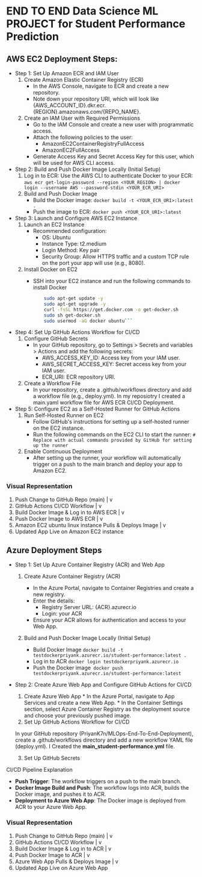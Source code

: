 # END TO END Data Science ML PROJECT for Student Performance Prediction


## AWS EC2 Deployment Steps:
- Step 1: Set Up Amazon ECR and IAM User
    1. Create Amazon Elastic Container Registry (ECR)
       * In the AWS Console, navigate to ECR and create a new repository.
       * Note down your repository URI, which will look like {AWS_ACCOUNT_ID}.dkr.ecr.{REGION}.amazonaws.com/{REPO_NAME}.
    2. Create an IAM User with Required Permissions
       * Go to the IAM Console and create a new user with programmatic access.
       * Attach the following policies to the user:
           * AmazonEC2ContainerRegistryFullAccess
           * AmazonEC2FullAccess
       * Generate Access Key and Secret Access Key for this user, which will be used for AWS CLI access.
- Step 2: Build and Push Docker Image Locally (Initial Setup)
    1. Log in to ECR: Use the AWS CLI to authenticate Docker to your ECR:
        ```aws ecr get-login-password --region <YOUR_REGION> | docker login --username AWS --password-stdin <YOUR_ECR_URI>```
    2. Build and Push Docker Image
        * Build the Docker image: 
        ```docker build -t <YOUR_ECR_URI>:latest .```
        * Push the image to ECR:
        ```docker push <YOUR_ECR_URI>:latest```
- Step 3: Launch and Configure AWS EC2 Instance
    1. Launch an EC2 Instance
          * Recommended configuration:
            * OS: Ubuntu
            * Instance Type: t2.medium
            * Login Method: Key pair
            * Security Group: Allow HTTPS traffic and a custom TCP rule on the port your app will use (e.g., 8080).
    2. Install Docker on EC2
          * SSH into your EC2 instance and run the following commands to install Docker
        
            ```bash
                sudo apt-get update -y
                sudo apt-get upgrade -y
                curl -fsSL https://get.docker.com -o get-docker.sh
                sudo sh get-docker.sh
                sudo usermod -aG docker ubuntu```
- Step 4: Set Up GitHub Actions Workflow for CI/CD
    1. Configure GitHub Secrets
       * In your GitHub repository, go to Settings > Secrets and variables > Actions and add the following secrets:
           * AWS_ACCESS_KEY_ID: Access key from your IAM user.
           * AWS_SECRET_ACCESS_KEY: Secret access key from your IAM user.
           * ECR_URI: ECR repository URI.
    2. Create a Workflow File
       * In your repository, create a .github/workflows directory and add a workflow file (e.g., deploy.yml). In my reposiotry I created a main.yaml workflow file for AWS ECR CI/CD Deployment.
- Step 5: Configure EC2 as a Self-Hosted Runner for GitHub Actions
    1. Run Self-Hosted Runner on EC2
        * Follow GitHub's instructions for setting up a self-hosted runner on the EC2 instance.
        * Run the following commands on the EC2 CLI to start the runner: ```# Replace with actual commands provided by GitHub for setting up the runner```
    2. Enable Continuous Deployment
       * After setting up the runner, your workflow will automatically trigger on a push to the main branch and deploy your app to Amazon EC2.




### Visual Representation


1. Push Change to GitHub Repo (main)
           |
           v
2. GitHub Actions CI/CD Workflow
           |
           v
3. Build Docker Image & Log in to AWS ECR
           |
           v
4. Push Docker Image to AWS ECR
           |
           v
5. Amazon EC2 ubuntu linux instance Pulls & Deploys Image
           |
           v
6. Updated App Live on Amazon EC2 instance 





## Azure Deployment Steps
- Step 1: Set Up Azure Container Registry (ACR) and Web App
    1. Create Azure Container Registry (ACR)
         * In the Azure Portal, navigate to Container Registries and create a new registry.
         * Enter the details:
             * Registry Server URL: {ACR}.azurecr.io
             * Login: your ACR 
         * Ensure your ACR allows for authentication and access to your Web App.
  
    2. Build and Push Docker Image Locally (Initial Setup)
        * Build Docker Image ```docker build -t testdockerpriyank.azurecr.io/student-performance:latest .```
        * Log in to ACR ```docker login testdockerpriyank.azurecr.io```
        * Push the Docker image``` docker push testdockerpriyank.azurecr.io/student-performance:latest```
- Step 2: Create Azure Web App and Configure GitHub Actions for CI/CD
    1. Create Azure Web App
             * In the Azure Portal, navigate to App Services and create a new Web App.
             * In the Container Settings section, select Azure Container Registry as the deployment source and choose your previously pushed image.
    2. Set Up GitHub Actions Workflow for CI/CD

    In your GitHub repository (PriyanK7n/MLOps-End-To-End-Deployment), create a .github/workflows directory and add a new workflow YAML file (deploy.yml). I Created the **main_student-performance.yml** file. 

        
    3. Set Up GitHub Secrets

CI/CD Pipeline Explanation
* **Push Trigger**: The workflow triggers on a push to the main branch.
* **Docker Image Build and Push**: The workflow logs into ACR, builds the Docker image, and pushes it to ACR.
* **Deployment to Azure Web App**: The Docker image is deployed from ACR to your Azure Web App.

### Visual Representation

1. Push Change to GitHub Repo (main)
           |
           v
2. GitHub Actions CI/CD Workflow
           |
           v
3. Build Docker Image & Log in to ACR
           |
           v
4. Push Docker Image to ACR
           |
           v
5. Azure Web App Pulls & Deploys Image
           |
           v
6. Updated App Live on Azure Web App


